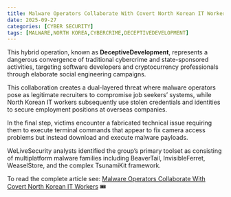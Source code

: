 ```yaml
---
title: Malware Operators Collaborate With Covert North Korean IT Workers to Attack Corporate Organizations
date: 2025-09-27
categories: [CYBER SECURITY]
tags: [MALWARE,NORTH KOREA,CYBERCRIME,DECEPTIVEDEVELOPMENT]
---
```


This hybrid operation, known as **DeceptiveDevelopment**, represents a dangerous convergence of traditional cybercrime and state-sponsored activities, targeting software developers and cryptocurrency professionals through elaborate social engineering campaigns.

This collaboration creates a dual-layered threat where malware operators pose as legitimate recruiters to compromise job seekers’ systems, while North Korean IT workers subsequently use stolen credentials and identities to secure employment positions at overseas companies.

In the final step, victims encounter a fabricated technical issue requiring them to execute terminal commands that appear to fix camera access problems but instead download and execute malware payloads.

WeLiveSecurity analysts identified the group’s primary toolset as consisting of multiplatform malware families including BeaverTail, InvisibleFerret, WeaselStore, and the complex TsunamiKit framework.

To read the complete article see: [Malware Operators Collaborate With Covert North Korean IT Workers](https://cybersecuritynews.com/malware-operators-collaborate-with-covert-north-korean-it-workers/) 🎟️